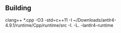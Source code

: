## Building
clang++ *.cpp -O3 -std=c++11 -I ~/Downloads/antlr4-4.9.1/runtime/Cpp/runtime/src -I. -L. -lantlr4-runtime

